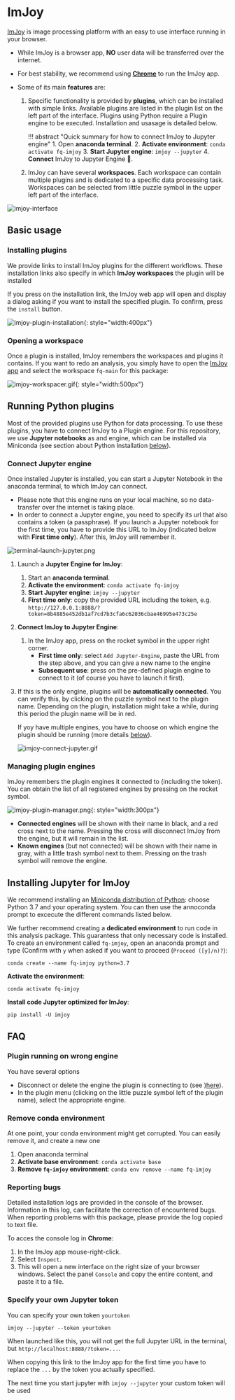 # ImJoy

[ImJoy](https://imjoy.io/docs/#/) is image processing platform with an easy to use interface running in your browser.  

* While ImJoy is a browser app, **NO** user data will be transferred over the internet. 
* For best stability, we recommend using [**Chrome**](https://www.google.com/chrome/) to run the ImJoy app.  
* Some of its main **features** are:

    1. Specific functionality is provided by **plugins**, which can be installed with simple links. Available 
        plugins are listed in the plugin list on the left part of the interface. Plugins using Python require 
        a Plugin engine to be executed. Installation and usasage is detailed below.  

        !!! abstract "Quick summary for how to connect ImJoy to Jupyter engine"
            1. Open **anaconda terminal**. 
            2. **Activate environment**: `conda activate fq-imjoy`
            3. **Start Jupyter engine**: `imjoy --jupyter`
            4. **Connect** ImJoy to Jupyter Engine 🚀.

    2. ImJoy can have several **workspaces**. Each workspace can contain multiple plugins and is 
        dedicated to a specific data processing task. Workspaces can be selected from little puzzle 
        symbol in the upper left part of the interface.

![imjoy-interface](img/imjoy-interface.png)

## Basic usage

### Installing plugins
We provide links to install ImJoy plugins for the different workflows. 
These installation links also specify in which **ImJoy workspaces** the plugin will be installed  

If you press on the installation link, the ImJoy web app will open and display a
dialog asking if you want to install the specified plugin. To confirm, press 
the `install` button.

![imjoy-plugin-installation](img/imjoy-plugin-installation.png){: style="width:400px"}

### Opening a workspace
Once a plugin is installed, ImJoy remembers the workspaces and plugins it contains. 
If you want to redo an analysis, you simply have to open the [ImJoy app](https://imjoy.io/#/app) 
and select the workspace `fq-main` for this package: 

![imjoy-workspacer.gif](img/imjoy-workspace.gif){: style="width:500px"}


## Running Python plugins 
Most of the provided plugins use Python for data processing. To use these plugins, 
you have to connect ImJoy to a Plugin engine. For this repository, we use **Jupyter notebooks** as 
and engine, which can be installed via Miniconda (see section about Python Installation [below](#jupyter-for-imjoy)). 

### Connect Jupyter engine

Once installed Jupyter is installed, you can start a Jupyter Notebook in the anaconda terminal, 
to which ImJoy can connect. 

* Please note that this engine runs on your local machine, so no data-transfer over the internet is taking place. 
* In order to connect a Jupyter engine, you need to specify its url that also contains a token (a passphrase). 
    If you launch a Jupyter notebook for the first time, you have to provide this URL to ImJoy
    (indicated below with **First time only**). After this, ImJoy will remember it. 

![terminal-launch-jupyter.png](img/terminal-launch-jupyter.png)

1. Launch a **Jupyter Engine for ImJoy**:
   
    1. Start an **anaconda terminal**. 
    2. **Activate the environment**: `conda activate fq-imjoy`
    3. **Start Jupyter engine**: `imjoy --jupyter`
    4. **First time only**: copy the provided URL including the token, 
        e.g. `http://127.0.0.1:8888/?token=8b4885e452db1af7cd7b3cfa6c62036cbae46995e473c25e`
        
 
2. **Connect ImJoy to Jupyter Engine**: 
   
    1. In the ImJoy app, press on the rocket symbol in the upper right corner.
         * **First time only**: select `Add Jupyter-Engine`, paste the URL from the step above, and you can give a new name to the engine
         * **Subsequent use**: press on the pre-defined plugin engine to connect to it (of course you have to launch it first).

3. If this is the only engine, plugins will be **automatically connected**. You can verify this, 
   by clicking on the puzzle symbol next to the plugin name. Depending on the plugin, installation
   might take a while, during this period the plugin name will be in red.  

    If yoy have multiple engines, you have to choose on which engine the plugin should be running 
    (more details [below](#plugin-running-on-wrong-engine)).

   ![imjoy-connect-jupyter.gif](img/imjoy-connect-jupyter.gif)


### Managing plugin engines
ImJoy remembers the plugin engines it connected to (including the token). You can obtain the list of all
registered engines by pressing on the rocket symbol. 

![imjoy-plugin-manager.png](img/imjoy-plugin-manager.png){: style="width:300px"}

* **Connected engines** will be shown with their name in black, and a red cross next to the name. Pressing the cross will disconnect ImJoy from the engine, but it will remain in the list. 
* **Known engines** (but not connected) will be shown with their name in gray, with a little trash symbol next to them. Pressing on the trash symbol will remove the engine. 


## Installing Jupyter for ImJoy
We recommend installing an [Miniconda distribution of Python](https://docs.conda.io/en/latest/miniconda.html): 
choose Python 3.7 and your operating system. You  can then use the annoconda prompt to excecute the different commands listed below. 

We further recommend creating a **dedicated environment** to run code in this analysis package. 
This guarantess that only necessary code is installed. 
To create an environment called `fq-imjoy`, open an anaconda prompt and type (Confirm with `y` when asked if you want to proceed (`Proceed ([y]/n)?`): 

```
conda create --name fq-imjoy python=3.7
```

**Activate the environment**:
```
conda activate fq-imjoy
```

**Install code Jupyter optimized for ImJoy**:
```
pip install -U imjoy
```

## FAQ

### Plugin running on wrong engine
You have several options

* Disconnect or delete the engine the plugin is connecting to (see )[here](#managing-plugin-engines)).
* In the plugin menu (clicking on the little puzzle symbol left of the plugin name), select the appropriate engine.


### Remove conda environment
At one point, your conda environment might get corrupted. You can easily remove it, and create a new one

1. Open anaconda terminal
0. **Activate base environment**: `conda activate base`
0. **Remove `fq-imjoy` environment**: `conda env remove --name fq-imjoy`


### Reporting bugs
Detailed installation logs are provided in the console of the browser. Information in this log, can facilitate the correction of encountered bugs. When reporting problems with this package, please provide the log copied to text file. 

To acces the console log in **Chrome**:

1. In the ImJoy app mouse-right-click. 
2. Select `Inspect`. 
3. This will open a new interface on the right size of your browser windows. Select the panel `Console` and copy the entire content, and paste it to a file.  

### Specify your own Jupyter token
You can specify your own token `yourtoken`

```
imjoy --jupyter --token yourtoken
```
When launched like this, you will not get the full Jupyter URL in the terminal, but `http://localhost:8888/?token=...`.

When copying this link to the ImJoy app for the first time you have to replace the `...` by the token you actually specified.

The next time you start jupyter with `imjoy --jupyter` your custom token will be used